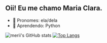 ## Oii! Eu me chamo Maria Clara.
 
- 👧 Pronomes: ela/dela
- 🐍 Aprendendo: Python


![merii's GitHub stats](https://github-readme-stats.vercel.app/api?username=meriicodes&show_icons=true&theme=dracula)
[![Top Langs](https://github-readme-stats.vercel.app/api/top-langs/?username=anuraghazra&hide_progress=true)](https://github.com/meriicodes/github-readme-stats)
